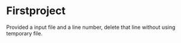 # Firstproject
Provided a input file and a line number, delete that line without using temporary file. 
